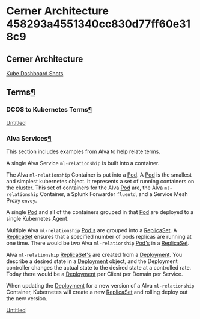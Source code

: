 # Cerner Architecture 458293a4551340cc830d77ff60e318c9

## Cerner Architecture

[Kube Dashboard Shots](Kubernetes%20and%20Docker%20-%20The%20Container%20Masterclass%20c0d50b427db0483ba561d344502dbb1e/Cerner%20Architecture%20458293a4551340cc830d77ff60e318c9/Kube%20Dashboard%20Shots%20b33a54ed6ff4442984182cf14cd41b93.md)

## Terms[¶](https://pages.github.cerner.com/norbert/kubernetes_operations/terms/#terms)

### DCOS to Kubernetes Terms[¶](https://pages.github.cerner.com/norbert/kubernetes_operations/terms/#dcos-to-kubernetes-terms)

[Untitled](Kubernetes%20and%20Docker%20-%20The%20Container%20Masterclass%20c0d50b427db0483ba561d344502dbb1e/Cerner%20Architecture%20458293a4551340cc830d77ff60e318c9/Untitled%20Database%2079c70bf6379c4b9eb532d43e55480f40.csv)

### Alva Services[¶](https://pages.github.cerner.com/norbert/kubernetes_operations/terms/#alva-services)

This section includes examples from Alva to help relate terms.

A single Alva Service `ml-relationship` is built into a container.

The Alva `ml-relationship` Container is put into a [Pod](https://kubernetes.io/docs/concepts/workloads/pods/pod/). A [Pod](https://kubernetes.io/docs/concepts/workloads/pods/pod/) is the smallest and simplest kubernetes object. It represents a set of running containers on the cluster. This set of containers for the Alva [Pod](https://kubernetes.io/docs/concepts/workloads/pods/pod/) are, the Alva `ml-relationship` Container, a Splunk Forwarder `fluentd`, and a Service Mesh Proxy `envoy`.

A single [Pod](https://kubernetes.io/docs/concepts/workloads/pods/pod/) and all of the containers grouped in that [Pod](https://kubernetes.io/docs/concepts/workloads/pods/pod/) are deployed to a single Kubernetes Agent.

Multiple Alva `ml-relationship` [Pod's](https://kubernetes.io/docs/concepts/workloads/pods/pod/) are grouped into a [ReplicaSet](https://kubernetes.io/docs/concepts/workloads/controllers/replicaset/). A [ReplicaSet](https://kubernetes.io/docs/concepts/workloads/controllers/replicaset/) ensures that a specified number of pods replicas are running at one time. There would be two Alva `ml-relationship` [Pod's](https://kubernetes.io/docs/concepts/workloads/pods/pod/) in a [ReplicaSet](https://kubernetes.io/docs/concepts/workloads/controllers/replicaset/).

Alva `ml-relationship` [ReplicaSet's](https://kubernetes.io/docs/concepts/workloads/controllers/replicaset/) are created from a [Deployment](https://kubernetes.io/docs/concepts/workloads/controllers/deployment/). You describe a desired state in a [Deployment](https://kubernetes.io/docs/concepts/workloads/controllers/deployment/) object, and the Deployment controller changes the actual state to the desired state at a controlled rate. Today there would be a [Deployment](https://kubernetes.io/docs/concepts/workloads/controllers/deployment/) per Client per Domain per Service.

When updating the [Deployment](https://kubernetes.io/docs/concepts/workloads/controllers/deployment/) for a new version of a Alva `ml-relationship` Container, Kubernetes will create a new [ReplicaSet](https://kubernetes.io/docs/concepts/workloads/controllers/replicaset/) and rolling deploy out the new version.

[Untitled](Kubernetes%20and%20Docker%20-%20The%20Container%20Masterclass%20c0d50b427db0483ba561d344502dbb1e/Cerner%20Architecture%20458293a4551340cc830d77ff60e318c9/Untitled%20Database%200e368fbc10ce4d4ebc32b62357fd69e8.csv)

